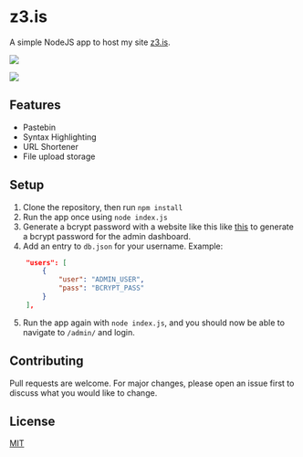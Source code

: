 # z3.is
A simple NodeJS app to host my site [z3.is](z3.is).

![](https://i.gyazo.com/96bb9137a6b9832036eca2e4cc38e458.png)

![](https://i.gyazo.com/244d4cb045c8f3f6fbad8af34a3f3740.png)

## Features
* Pastebin
* Syntax Highlighting
* URL Shortener
* File upload storage

## Setup
1. Clone the repository, then run `npm install`
2. Run the app once using `node index.js`
3. Generate a bcrypt password with a website like this like [this](https://gchq.github.io/CyberChef/#recipe=Bcrypt(12)&input=eW91cl9wYXNzd29yZA) to generate a bcrypt password for the admin dashboard.
4. Add an entry to `db.json` for your username. Example:
```json
    "users": [
        {
            "user": "ADMIN_USER",
            "pass": "BCRYPT_PASS"
        }
    ],
```
5. Run the app again with `node index.js`, and you should now be able to navigate to `/admin/` and login.

## Contributing
Pull requests are welcome. For major changes, please open an issue first to discuss what you would like to change.

## License
[MIT](https://choosealicense.com/licenses/mit/)